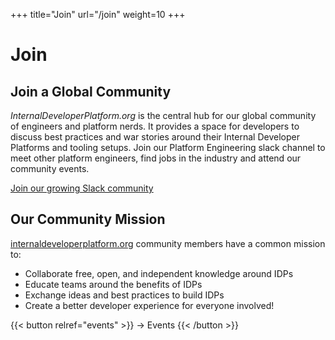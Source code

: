 +++
title="Join"
url="/join"
weight=10
+++

# Join

## Join a Global Community

_InternalDeveloperPlatform.org_ is the central hub for our global community of engineers and platform nerds. It provides a space for developers to discuss best practices and war stories around their Internal Developer Platforms and tooling setups. Join our Platform Engineering slack channel to meet other platform engineers, find jobs in the industry and attend our community events.

[Join our growing Slack community](https://bit.ly/39z3ZRE)

## Our Community Mission

[internaldeveloperplatform.org](https://internaldeveloperplatform.org) community members have a common mission to:

- Collaborate free, open, and independent knowledge around IDPs
- Educate teams around the benefits of IDPs
- Exchange ideas and best practices to build IDPs
- Create a better developer experience for everyone involved!

{{< button relref="events" >}}
-> Events
{{< /button >}}
